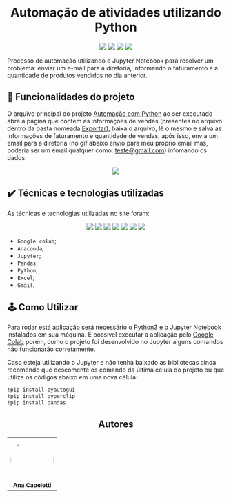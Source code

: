 <h1 align="center"> Automação de atividades utilizando Python </h1> 

<p align="center">
  <img src="https://img.shields.io/static/v1?label=GOOGLE%20COLAB&message=IDE&color=blue&style=for-the-badge&logo=GoogleColab">
  <img src="https://img.shields.io/static/v1?label=JUPYTER&message=FRAMEWORK&color=blue&style=for-the-badge&logo=JUPYTER">
  <img src="http://img.shields.io/static/v1?label=License&message=MIT&color=green&style=for-the-badge"/>
  <img src="http://img.shields.io/static/v1?label=STATUS&message=CONCLUIDO&color=GREEN&style=for-the-badge"/>
</p>

<p>Processo de automação utilizando o Jupyter Notebook para resolver um problema: enviar um e-mail para a diretoria, informando o faturamento e a quantidade de produtos vendidos no dia anterior. </p>

## 🔨 Funcionalidades do projeto
O arquivo principal do projeto [Automação com Python](https://github.com/ANACAPELETTI/Automacao_com_Python/blob/main/Automa%C3%A7%C3%A3o%20com%20Python-checkpoint.ipynb) ao ser executado abre a página que contem as informações de vendas (presentes no arquivo dentro da pasta nomeada [Exportar](https://drive.google.com/drive/folders/1YC09nA1w1ZsE97SDJiGoZW1afMUiA5Qf)), baixa o arquivo, lê o mesmo e salva as informações de faturamento e quantidade de vendas, após isso, envia um email para a diretoria (no gif abaixo envio para meu próprio email mas, poderia ser um email qualquer como: teste@gmail.com) infomando os dados.

<div align="center">
  <img src="https://user-images.githubusercontent.com/75649546/168892723-8bf5d1a8-3c6e-43c2-a92a-13bf72f61c5e.gif">
</div>

## ✔️ Técnicas e tecnologias utilizadas

As técnicas e tecnologias utilizadas no site foram:

<p align="center">
  <img src="https://img.shields.io/badge/Colab-F9AB00?style=for-the-badge&logo=googlecolab&color=525252"/>
  <img src="https://img.shields.io/badge/conda-342B029.svg?&style=for-the-badge&logo=anaconda&logoColor=white"/>
  <img src="https://img.shields.io/badge/Jupyter-F37626.svg?&style=for-the-badge&logo=Jupyter&logoColor=white"/>
  <img src="https://img.shields.io/badge/Python-FFD43B?style=for-the-badge&logo=python&logoColor=blue"/>
  <img src="https://img.shields.io/badge/Pandas-2C2D72?style=for-the-badge&logo=pandas&logoColor=white"/>
  <img src="https://img.shields.io/badge/Microsoft_Excel-217346?style=for-the-badge&logo=microsoft-excel&logoColor=white"/>
  <img src="https://img.shields.io/badge/Gmail-D14836?style=for-the-badge&logo=gmail&logoColor=white"/>
</p>

- `Google colab`;
- `Anaconda`;
- `Jupyter`;
- `Pandas`;
- `Python`;
- `Excel`;
- `Gmail`.

## 🕹️ Como Utilizar
Para rodar está aplicação será necessário o [Python3](https://www.python.org/downloads/) e o [Jupyter Notebook](https://jupyter.org/install) instalados em sua máquina.  É possível executar a aplicação pelo [Google Colab](https://colab.research.google.com/drive/1I5mkWzKhhO6I7q70Ioatv63A-8drlJpf) porém, como o projeto foi desenvolvido no Jupyter alguns comandos não funcionarão corretamente.

Caso esteja utilizando o Jupyter e não tenha baixado as bibliotecas ainda recomendo que descomente os comando da última celula do projeto ou que utilize os códigos abaixo em uma nova célula:

```bash
!pip install pyautogui
!pip install pyperclip
!pip install pandas
```

<h2 align="center">Autores</h2>

<table align="center">
  <tr>
    <td align="center">
      <a href="https://github.com/ANACAPELETTI">
        <img style="border-radius: 50%;" src="https://avatars.githubusercontent.com/u/75649546?v=4" width="100px;" alt=""/><br/><sub><b>Ana Capeletti</b></sub>
      </a> <br/>
      <a href="https://github.com/ANACAPELETTI" title="Ana Capeletti"></a>
    </td>
</table>
